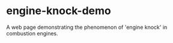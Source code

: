 # engine-knock-demo
A web page demonstrating the phenomenon of 'engine knock' in combustion engines.
